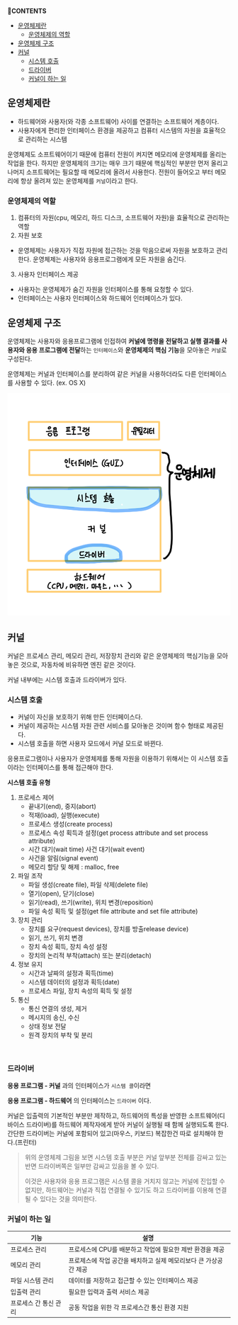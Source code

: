 **💌CONTENTS**
- [운영체제란](#운영체제란)
  - [운영체제의 역할](#운영체제의-역할)
- [운영체제 구조](#운영체제-구조)
- [커널](#커널)
  - [시스템 호출](#시스템-호출)
  - [드라이버](#드라이버)
  - [커널이 하는 일](#커널이-하는-일)

## 운영체제란

- 하드웨어와 사용자(와 각종 소프트웨어) 사이를 연결하는 소프트웨어 계층이다.
- 사용자에게 편리한 인터페이스 환경을 제공하고 컴퓨터 시스템의 자원을 효율적으로 관리하는 시스템

운영체제도 소프트웨어이기 때문에 컴퓨터 전원이 켜지면 메모리에 운영체제를 올리는 작업을 한다.
하지만 운영체제의 크기는 매우 크기 때문에 핵심적인 부분만 먼저 올리고 나머지 소프트웨어는 필요할 때 메모리에 올려서 사용한다.
전원이 들어오고 부터 메모리에 항상 올려져 있는 운영체제를 `커널`이라고 한다.

### 운영체제의 역할

1. 컴퓨터의 자원(cpu, 메모리, 하드 디스크, 소프트웨어 자원)을 효율적으로 관리하는 역할
2. 자원 보호

- 운영체제는 사용자가 직접 자원에 접근하는 것을 막음으로써 자원을 보호하고 관리한다. 운영체제는 사용자와 응용프로그램에게 모든 자원을 숨긴다.

3. 사용자 인터페이스 제공

- 사용자는 운영체제가 숨긴 자원을 인터페이스를 통해 요청할 수 있다.
- 인터페이스는 사용자 인터페이스와 하드웨어 인터페이스가 있다.

## 운영체제 구조

운영체제는 사용자와 응용프로그램에 인접하여 **커널에 명령을 전달하고 실행 결과를 사용자와 응용 프로그램에 전달**하는 `인터페이스`와 **운영체제의 핵심 기능**을 모아놓은 `커널`로 구성된다.

운영체제는 커널과 인터페이스를 분리하여 같은 커널을 사용하더라도 다른 인터페이스를 사용할 수 있다. (ex. OS X)

![](os.jpeg)

## 커널

커널은 프로세스 관리, 메모리 관리, 저장장치 관리와 같은 운영체제의 핵심기능을 모아놓은 것으로, 자동차에 비유하면 엔진 같은 것이다.

커널 내부에는 시스템 호출과 드라이버가 있다.

### 시스템 호출

- 커널이 자신을 보호하기 위해 만든 인터페이스다.
- 커널이 제공하는 시스템 자원 관련 서비스를 모아놓은 것이며 함수 형태로 제공된다.
- 시스템 호출을 하면 사용자 모드에서 커널 모드로 바뀐다.

응용프로그램이나 사용자가 운영체제를 통해 자원을 이용하기 위해서는 이 시스템 호출이라는 인터페이스를 통해 접근해야 한다.

**시스템 호출 유형**

1. 프로세스 제어
   - 끝내기(end), 중지(abort)
   - 적재(load), 실행(execute)
   - 프로세스 생성(create process)
   - 프로세스 속성 획득과 설정(get process attribute and set process attribute)
   - 시간 대기(wait time) 사건 대기(wait event)
   - 사건을 알림(signal event)
   - 메모리 할당 및 해제 : malloc, free
2. 파일 조작
   - 파일 생성(create file), 파일 삭제(delete file)
   - 열기(open), 닫기(close)
   - 읽기(read), 쓰기(write), 위치 변경(reposition)
   - 파일 속성 획득 및 설정(get file attribute and set file attribute)
3. 장치 관리
   - 장치를 요구(request devices), 장치를 방출release device)
   - 읽기, 쓰기, 위치 변경
   - 장치 속성 획득, 장치 속성 설정
   - 장치의 논리적 부착(attach) 또는 분리(detach)
4. 정보 유지
   - 시간과 날짜의 설정과 획득(time)
   - 시스템 데이터의 설정과 획득(date)
   - 프로세스 파일, 장치 속성의 획득 및 설정
5. 통신
   - 통신 연결의 생성, 제거
   - 메시지의 송신, 수신
   - 상태 정보 전달
   - 원격 장치의 부착 및 분리

</br>

### 드라이버

**응용 프로그램 - 커널** 과의 인터페이스가 `시스템 콜`이라면

**응용 프로그램 - 하드웨어** 의 인터페이스는 `드라이버` 이다.

커널은 입출력의 기본적인 부분만 제작하고, 하드웨어의 특성을 반영한 소프트웨어(디바이스 드라이버)를 하드웨어 제작자에게 받아 커널이 실행될 때 함께 실행되도록 한다. 간단한 드라이버는 커널에 포함되어 있고(마우스, 키보드) 복잡한건 따로 설치해야 한다.(프린터)

> 위의 운영체제 그림을 보면 시스템 호출 부분은 커널 앞부분 전체를 감싸고 있는 반면 드라이버쪽은 일부만 감싸고 있음을 볼 수 있다.
>
> 이것은 사용자와 응용 프로그램은 시스템 콜을 거치지 않고는 커널에 진입할 수 없지만, 하드웨어는 커널과 직접 연결될 수 있기도 하고 드라이버를 이용해 연결될 수 있다는 것을 의미한다.

### 커널이 하는 일

| 기능                  | 설명                                                             |
| --------------------- | ---------------------------------------------------------------- |
| 프로세스 관리         | 프로세스에 CPU를 배분하고 작업에 필요한 제반 환경을 제공         |
| 메모리 관리           | 프로제스에 작업 공간을 배치하고 실제 메모리보다 큰 가상공간 제공 |
| 파일 시스템 관리      | 데이터를 저장하고 접근할 수 있는 인터페이스 제공                 |
| 입출력 관리           | 필요한 입력과 출력 서비스 제공                                   |
| 프로세스 간 통신 관리 | 공동 작업을 위한 각 프로세스간 통신 환경 지원                    |


